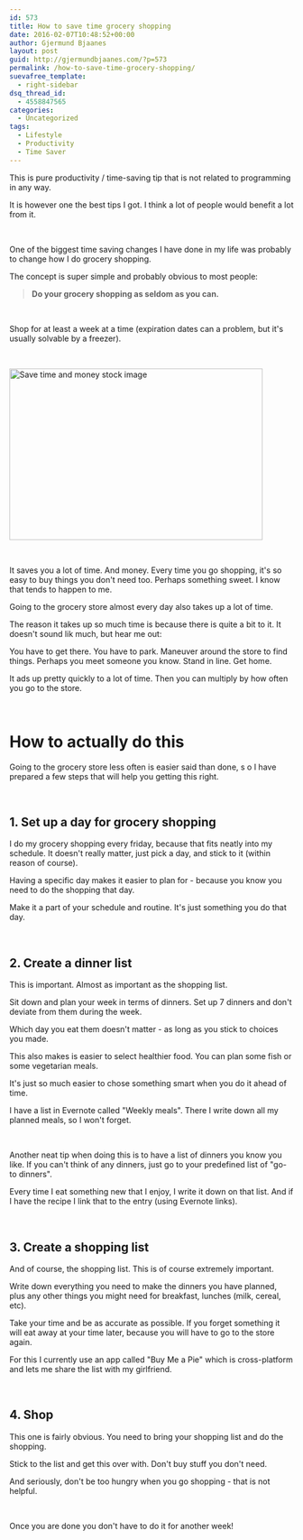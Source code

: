 ```yaml
---
id: 573
title: How to save time grocery shopping
date: 2016-02-07T10:48:52+00:00
author: Gjermund Bjaanes
layout: post
guid: http://gjermundbjaanes.com/?p=573
permalink: /how-to-save-time-grocery-shopping/
suevafree_template:
  - right-sidebar
dsq_thread_id:
  - 4558847565
categories:
  - Uncategorized
tags:
  - Lifestyle
  - Productivity
  - Time Saver
---
```

This is pure productivity / time-saving tip that is not related to programming in any way.

It is however one the best tips I got. I think a lot of people would benefit a lot from it.

<!--more-->
&nbsp;

One of the biggest time saving changes I have done in my life was probably to change how I do grocery shopping.

The concept is super simple and probably obvious to most people:

> **Do your grocery shopping as seldom as you can.**

&nbsp;

Shop for at least a week at a time (expiration dates can a problem, but it's usually solvable by a freezer).

&nbsp;

<a href="http://gjermundbjaanes.com/wp-content/uploads/2016/02/Depositphotos_6914280_s-2015.jpg" rel="attachment wp-att-577"><img class="alignnone size-large wp-image-577" src="http://gjermundbjaanes.com/wp-content/uploads/2016/02/Depositphotos_6914280_s-2015-449x304.jpg" alt="Save time and money stock image" width="449" height="304" /></a>

&nbsp;

It saves you a lot of time. And money. Every time you go shopping, it's so easy to buy things you don't need too. Perhaps something sweet. I know that tends to happen to me.

Going to the grocery store almost every day also takes up a lot of time.

The reason it takes up so much time is because there is quite a bit to it. 
It doesn't sound lik much, but hear me out:

You have to get there. You have to park. Maneuver around the store to find things. Perhaps you meet someone you know. Stand in line. Get home. 

It ads up pretty quickly to a lot of time. Then you can multiply by how often you go to the store. 

&nbsp;

# How to actually do this

Going to the grocery store less often is easier said than done, s
o I have prepared a few steps that will help you getting this right.

&nbsp;

## 1. Set up a day for grocery shopping

I do my grocery shopping every friday, because that fits neatly into my schedule. 
It doesn't really matter, just pick a day, and stick to it (within reason of course).

Having a specific day makes it easier to plan for - because you know you need to do the shopping that day.

Make it a part of your schedule and routine. It's just something you do that day.

&nbsp;

## 2. Create a dinner list

This is important. Almost as important as the shopping list.

Sit down and plan your week in terms of dinners. Set up 7 dinners and don't deviate from them during the week.
  
Which day you eat them doesn't matter - as long as you stick to choices you made.

This also makes is easier to select healthier food. You can plan some fish or some vegetarian meals.
  
It's just so much easier to chose something smart when you do it ahead of time.

I have a list in Evernote called "Weekly meals". There I write down all my planned meals, so I won't forget.

&nbsp;

Another neat tip when doing this is to have a list of dinners you know you like. If you can't think of any dinners, just go to your predefined list of "go-to dinners".

Every time I eat something new that I enjoy, I write it down on that list. And if I have the recipe I link that to the entry (using Evernote links).

&nbsp;

## 3. Create a shopping list

And of course, the shopping list. This is of course extremely important.

Write down everything you need to make the dinners you have planned, plus any other things you might need for breakfast, lunches (milk, cereal, etc).

Take your time and be as accurate as possible. If you forget something it will eat away at your time later, because you will have to go to the store again.

For this I currently use an app called "Buy Me a Pie" which is cross-platform and lets me share the list with my girlfriend.

&nbsp;

## 4. Shop

This one is fairly obvious. You need to bring your shopping list and do the shopping.

Stick to the list and get this over with. Don't buy stuff you don't need.

And seriously, don't be too hungry when you go shopping - that is not helpful.

&nbsp;

Once you are done you don't have to do it for another week!

<div class="addtoany_share_save_container addtoany_content_bottom">
  <div class="a2a_kit a2a_kit_size_32 addtoany_list a2a_target" id="wpa2a_60">
    <a class="a2a_button_facebook" href="http://www.addtoany.com/add_to/facebook?linkurl=http%3A%2F%2Fgjermundbjaanes.com%2Fhow-to-save-time-grocery-shopping%2F&linkname=How%20to%20save%20time%20grocery%20shopping" title="Facebook" rel="nofollow" target="_blank"></a><a class="a2a_button_twitter" href="http://www.addtoany.com/add_to/twitter?linkurl=http%3A%2F%2Fgjermundbjaanes.com%2Fhow-to-save-time-grocery-shopping%2F&linkname=How%20to%20save%20time%20grocery%20shopping" title="Twitter" rel="nofollow" target="_blank"></a><a class="a2a_button_google_plus" href="http://www.addtoany.com/add_to/google_plus?linkurl=http%3A%2F%2Fgjermundbjaanes.com%2Fhow-to-save-time-grocery-shopping%2F&linkname=How%20to%20save%20time%20grocery%20shopping" title="Google+" rel="nofollow" target="_blank"></a><a class="a2a_dd addtoany_share_save" href="https://www.addtoany.com/share"></a>
  </div>
</div>